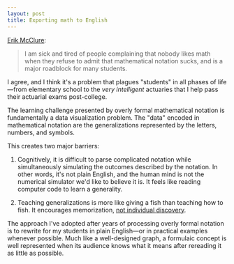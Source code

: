 ```yaml
---
layout: post
title: Exporting math to English
---
```


[Erik McClure][1]:

> I am sick and tired of people complaining that nobody likes math when they refuse to admit that mathematical notation sucks, and is a major roadblock for many students. 

I agree, and I think it's a problem that plagues "students" in all phases of life—from elementary school to the *very intelligent* actuaries that I help pass their actuarial exams post-college. 

The learning challenge presented by overly formal mathematical notation is fundamentally a data visualization problem. The "data" encoded in mathematical notation are the generalizations represented by the letters, numbers, and symbols. 

This creates two major barriers:

1. Cognitively, it is difficult to parse complicated notation while simultaneously simulating the outcomes described by the notation. In other words, it's not plain English, and the human mind is not the numerical simulator we'd like to believe it is. It feels like reading computer code to learn a generality. 

2. Teaching generalizations is more like giving a fish than teaching how to fish. It encourages memorization, [not individual discovery][bad]. 

The approach I've adopted after years of processing overly formal notation is to rewrite for my students in plain English—or in practical examples whenever possible. Much like a well-designed graph, a formulaic concept is well represented when its audience knows what it means after rereading it as little as possible. 

[1]: http://blackhole12.blogspot.com/2016/07/mathematical-notation-is-awful.html?m=1

[bad]: https://medium.com/@cscalfani/why-experts-make-bad-teachers-ccaed2df029b#.e6c7o32th